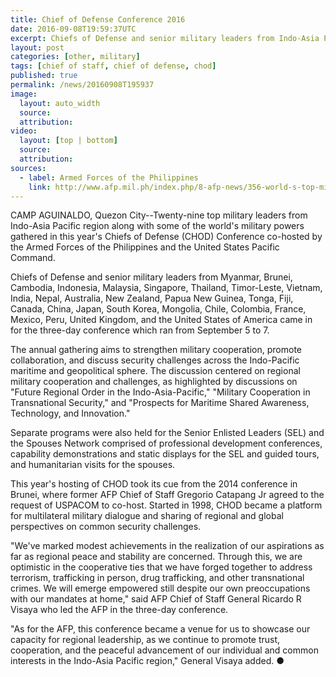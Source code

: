 ```yaml
---
title: Chief of Defense Conference 2016
date: 2016-09-08T19:59:37UTC
excerpt: Chiefs of Defense and senior military leaders from Indo-Asia Pacific region and other world military powers attended the three-day conference here in the Philippines which started 5 September 2016 co-hosted by the AFP and the U.S. Pacific Command.
layout: post
categories: [other, military]
tags: [chief of staff, chief of defense, chod]
published: true
permalink: /news/20160908T195937
image:
  layout: auto_width
  source: 
  attribution: 
video:
  layout: [top | bottom]
  source: 
  attribution: 
sources:
  - label: Armed Forces of the Philippines
    link: http://www.afp.mil.ph/index.php/8-afp-news/356-world-s-top-military-leaders-converge-in-manila
---
```


CAMP AGUINALDO, Quezon City--Twenty-nine top military leaders from Indo-Asia Pacific region along with some of the world's military powers gathered in this year's Chiefs of Defense (CHOD) Conference co-hosted by the Armed Forces of the Philippines and the United States Pacific Command.

Chiefs of Defense and senior military leaders from Myanmar, Brunei, Cambodia, Indonesia, Malaysia, Singapore, Thailand, Timor-Leste, Vietnam, India, Nepal, Australia, New Zealand, Papua New Guinea, Tonga, Fiji, Canada, China, Japan, South Korea, Mongolia, Chile, Colombia, France, Mexico, Peru, United Kingdom, and the United States of America came in for the three-day conference which ran from September 5 to 7.

The annual gathering aims to strengthen military cooperation, promote collaboration, and discuss security challenges across the Indo-Pacific maritime and geopolitical sphere.
The discussion centered on regional military cooperation and challenges, as highlighted by discussions on "Future Regional Order in the Indo-Asia-Pacific," "Military Cooperation in Transnational Security," and "Prospects for Maritime Shared Awareness, Technology, and Innovation."

Separate programs were also held for the Senior Enlisted Leaders (SEL) and the Spouses Network comprised of professional development conferences, capability demonstrations and static displays for the SEL and guided tours, and humanitarian visits for the spouses.

This year's hosting of CHOD took its cue from the 2014 conference in Brunei, where former AFP Chief of Staff Gregorio Catapang Jr agreed to the request of USPACOM to co-host. Started in 1998, CHOD became a platform for multilateral military dialogue and sharing of regional and global perspectives on common security challenges.

"We've marked modest achievements in the realization of our aspirations as far as regional peace and stability are concerned. Through this, we are optimistic in the cooperative ties that we have forged together to address terrorism, trafficking in person, drug trafficking, and other transnational crimes. We will emerge empowered still despite our own preoccupations with our mandates at home," said AFP Chief of Staff General Ricardo R Visaya who led the AFP in the three-day conference.

"As for the AFP, this conference became a venue for us to showcase our capacity for regional leadership, as we continue to promote trust, cooperation, and the peaceful advancement of our individual and common interests in the Indo-Asia Pacific region," General Visaya added.
&#x25cf;
